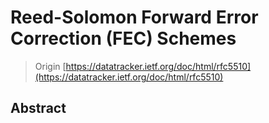 # Reed-Solomon Forward Error Correction (FEC) Schemes

> Origin [https://datatracker.ietf.org/doc/html/rfc5510](https://datatracker.ietf.org/doc/html/rfc5510)

## Abstract

